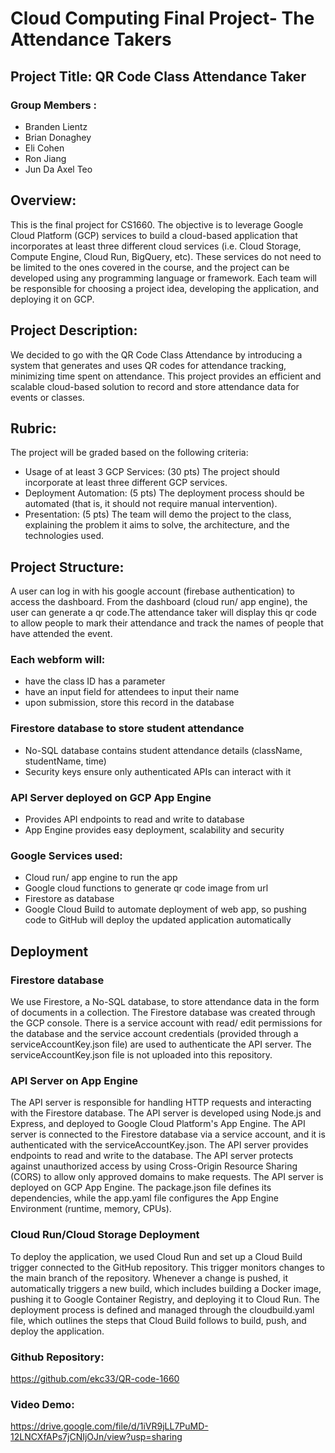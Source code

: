 # Cloud Computing Final Project- The Attendance Takers
## Project Title: QR Code Class Attendance Taker
### Group Members :
 - Branden Lientz
 - Brian Donaghey
 - Eli Cohen
 - Ron Jiang
 - Jun Da Axel Teo
 ## Overview:
 This is the final project for CS1660. The objective is to leverage Google Cloud Platform (GCP) services to build a
 cloud-based application that incorporates at least three different cloud services (i.e. Cloud Storage, Compute Engine,
 Cloud Run, BigQuery, etc). These services do not need to be limited to the ones covered in the course, and the
 project can be developed using any programming language or framework.
 Each team will be responsible for choosing a project idea, developing the application, and deploying it on GCP.
## Project Description:
 We decided to go with the QR Code Class Attendance by introducing a system that generates and uses QR codes for
 attendance tracking, minimizing time spent on attendance. This project provides an efficient and scalable
 cloud-based solution to record and store attendance data for events or classes.
 ## Rubric:
 The project will be graded based on the following criteria:
 - Usage of at least 3 GCP Services: (30 pts) The project should incorporate at least three different GCP services.
 - Deployment Automation: (5 pts) The deployment process should be automated (that is, it should not require manual
 intervention).
 - Presentation: (5 pts) The team will demo the project to the class, explaining the problem it aims to solve, the
 architecture, and the technologies used.
## Project Structure:
A user can log in with his google account (firebase authentication) to access the dashboard. From the dashboard (cloud run/ app engine), the user can generate a qr code.The attendance taker will display this qr code to allow people to mark their attendance and track the names of people that have attended the event.
### Each webform will:
- have the class ID has a parameter
 - have an input field for attendees to input their name
 - upon submission, store this record in the database
### Firestore database to store student attendance
 - No-SQL database contains student attendance details (className, studentName, time)
 - Security keys ensure only authenticated APIs can interact with it
### API Server deployed on GCP App Engine
 - Provides API endpoints to read and write to database
 - App Engine provides easy deployment, scalability and security
### Google Services used:
 - Cloud run/ app engine to run the app
 - Google cloud functions to generate qr code image from url
 - Firestore as database
 - Google Cloud Build to automate deployment of web app, so pushing code to GitHub will deploy the updated application automatically
## Deployment
### Firestore database
We use Firestore, a No-SQL database, to store attendance data in the form of documents in a collection. The Firestore database was created through the GCP console. There is a service account with read/ edit permissions for the database and the service account credentials (provided through a serviceAccountKey.json file) are used to authenticate the API server. The serviceAccountKey.json file is not uploaded into this repository.


### API Server on App Engine
The API server is responsible for handling HTTP requests and interacting with the Firestore database. The API server is developed using Node.js and Express, and deployed to Google Cloud Platform's App Engine.
The API server is connected to the Firestore database via a service account, and it is authenticated with the serviceAccountKey.json. The API server provides endpoints to read and write to the database. The API server protects against unauthorized access by using Cross-Origin Resource Sharing (CORS) to allow only approved domains to make requests.
The API server is deployed on GCP App Engine. The package.json file defines its dependencies, while the app.yaml file configures the App Engine Environment (runtime, memory, CPUs).


### Cloud Run/Cloud Storage Deployment
To deploy the application, we used Cloud Run and set up a Cloud Build trigger connected to the GitHub repository. This trigger monitors changes to the main branch of the repository. Whenever a change is pushed, it automatically triggers a new build, which includes building a Docker image, pushing it to Google Container Registry, and deploying it to Cloud Run. The deployment process is defined and managed through the cloudbuild.yaml file, which outlines the steps that Cloud Build follows to build, push, and deploy the application.


### Github Repository:
https://github.com/ekc33/QR-code-1660


### Video Demo:
https://drive.google.com/file/d/1iVR9jLL7PuMD-12LNCXfAPs7jCNIjOJn/view?usp=sharing


